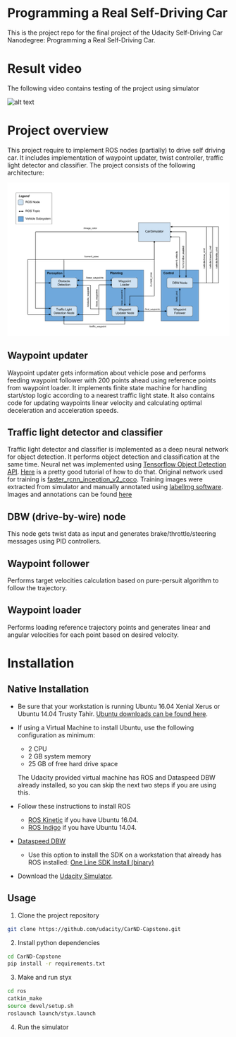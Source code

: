 # Programming a Real Self-Driving Car

This is the project repo for the final project of the Udacity Self-Driving Car Nanodegree: Programming a Real Self-Driving Car. 

[image1]: ./imgs/output_video.gif
[image2]: ./imgs/overview.png

# Result video

The following video contains testing of the project using simulator

![alt text][image1]

# Project overview

This project require to implement ROS nodes (partially) to drive self driving car. It includes implementation of waypoint updater, twist controller, traffic light detector and classifier. The project consists of the following architecture:

![alt text][image2]

## Waypoint updater

Waypoint updater gets information about vehicle pose and performs feeding waypoint follower with 200 points ahead using reference points from waypoint loader. It implements finite state machine for handling start/stop logic according to 
a nearest traffic light state. It also contains code for updating waypoints linear velocity and calculating optimal deceleration and acceleration speeds.

## Traffic light detector and classifier

Traffic light detector and classifier is implemented as a deep neural network for object detection. It performs object detection and classification at the same time.
Neural net was implemented using [Tensorflow Object Detection API](https://github.com/tensorflow/models/tree/master/research/object_detection). [Here](https://github.com/EdjeElectronics/TensorFlow-Object-Detection-API-Tutorial-Train-Multiple-Objects-Windows-10) is a pretty good tutorial of how to do that.
Original network used for training is [faster_rcnn_inception_v2_coco](http://download.tensorflow.org/models/object_detection/faster_rcnn_inception_v2_coco_2018_01_28.tar.gz). Training images were extracted from simulator and manually annotated using [labelImg software](https://github.com/tzutalin/labelImg).
Images and annotations can be found [here](https://github.com/greenfield932/CarND-Capstone/tree/master/ros/src/tl_detector/images)
## DBW (drive-by-wire) node

This node gets twist data as input and generates brake/throttle/steering messages using PID controllers.

## Waypoint follower

Performs target velocities calculation based on pure-persuit algorithm to follow the trajectory.

## Waypoint loader

Performs loading reference trajectory points and generates linear and angular velocities for each point based on desired velocity.

# Installation
## Native Installation

* Be sure that your workstation is running Ubuntu 16.04 Xenial Xerus or Ubuntu 14.04 Trusty Tahir. [Ubuntu downloads can be found here](https://www.ubuntu.com/download/desktop).
* If using a Virtual Machine to install Ubuntu, use the following configuration as minimum:
  * 2 CPU
  * 2 GB system memory
  * 25 GB of free hard drive space

  The Udacity provided virtual machine has ROS and Dataspeed DBW already installed, so you can skip the next two steps if you are using this.

* Follow these instructions to install ROS
  * [ROS Kinetic](http://wiki.ros.org/kinetic/Installation/Ubuntu) if you have Ubuntu 16.04.
  * [ROS Indigo](http://wiki.ros.org/indigo/Installation/Ubuntu) if you have Ubuntu 14.04.
* [Dataspeed DBW](https://bitbucket.org/DataspeedInc/dbw_mkz_ros)
  * Use this option to install the SDK on a workstation that already has ROS installed: [One Line SDK Install (binary)](https://bitbucket.org/DataspeedInc/dbw_mkz_ros/src/81e63fcc335d7b64139d7482017d6a97b405e250/ROS_SETUP.md?fileviewer=file-view-default)
* Download the [Udacity Simulator](https://github.com/udacity/CarND-Capstone/releases).

## Usage

1. Clone the project repository
```bash
git clone https://github.com/udacity/CarND-Capstone.git
```

2. Install python dependencies
```bash
cd CarND-Capstone
pip install -r requirements.txt
```
3. Make and run styx
```bash
cd ros
catkin_make
source devel/setup.sh
roslaunch launch/styx.launch
```
4. Run the simulator
